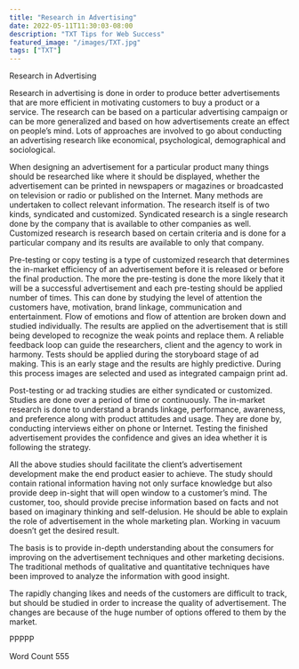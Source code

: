 ```yaml
---
title: "Research in Advertising"
date: 2022-05-11T11:30:03-08:00
description: "TXT Tips for Web Success"
featured_image: "/images/TXT.jpg"
tags: ["TXT"]
---
```


Research in Advertising

Research in advertising is done in order to produce better advertisements that are more efficient in motivating customers to buy a product or a service. The research can be based on a particular advertising campaign or can be more generalized and based on how advertisements create an effect on people’s mind. Lots of approaches are involved to go about conducting an advertising research like economical, psychological, demographical and sociological.  

When designing an advertisement for a particular product many things should be researched like where it should be displayed, whether the advertisement can be printed in newspapers or magazines or broadcasted on television or radio or published on the Internet. Many methods are undertaken to collect relevant information. The research itself is of two kinds, syndicated and customized. Syndicated research is a single research done by the company that is available to other companies as well. Customized research is research based on certain criteria and is done for a particular company and its results are available to only that company. 

Pre-testing or copy testing is a type of customized research that determines the in-market efficiency of an advertisement before it is released or before the final production. The more the pre-testing is done the more likely that it will be a successful advertisement and each pre-testing should be applied number of times. This can done by studying the level of attention the customers have, motivation, brand linkage, communication and entertainment. Flow of emotions and flow of attention are broken down and studied individually. The results are applied on the advertisement that is still being developed to recognize the weak points and replace them. A reliable feedback loop can guide the researchers, client and the agency to work in harmony. Tests should be applied during the storyboard stage of ad making. This is an early stage and the results are highly predictive. During this process images are selected and used as integrated campaign print ad.

Post-testing or ad tracking studies are either syndicated or customized. Studies are done over a period of time or continuously. The in-market research is done to understand a brands linkage, performance, awareness, and preference along with product attitudes and usage. They are done by, conducting interviews either on phone or Internet. Testing the finished advertisement provides the confidence and gives an idea whether it is following the strategy. 

All the above studies should facilitate the client’s advertisement development make the end product easier to achieve. The study should contain rational information having not only surface knowledge but also provide deep in-sight that will open window to a customer’s mind. The customer, too, should provide precise information based on facts and not based on imaginary thinking and self-delusion. He should be able to explain the role of advertisement in the whole marketing plan. Working in vacuum doesn’t get the desired result.  

The basis is to provide in-depth understanding about the consumers for improving on the advertisement techniques and other marketing decisions. The traditional methods of qualitative and quantitative techniques have been improved to analyze the information with good insight. 

The rapidly changing likes and needs of the customers are difficult to track, but should be studied in order to increase the quality of advertisement. The changes are because of the huge number of options offered to them by the market. 

PPPPP

Word Count 555

